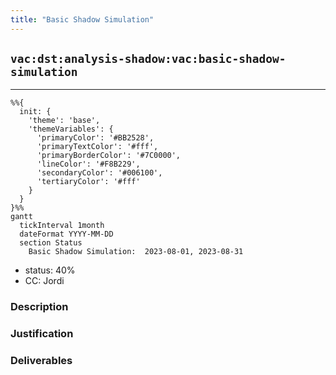 ```yaml
---
title: "Basic Shadow Simulation"
---
```

## `vac:dst:analysis-shadow:vac:basic-shadow-simulation`
---

```mermaid
%%{ 
  init: { 
    'theme': 'base', 
    'themeVariables': { 
      'primaryColor': '#BB2528', 
      'primaryTextColor': '#fff', 
      'primaryBorderColor': '#7C0000', 
      'lineColor': '#F8B229', 
      'secondaryColor': '#006100', 
      'tertiaryColor': '#fff' 
    } 
  } 
}%%
gantt
  tickInterval 1month
  dateFormat YYYY-MM-DD 
  section Status
    Basic Shadow Simulation:  2023-08-01, 2023-08-31
```

- status: 40%
- CC: Jordi

### Description


### Justification


### Deliverables



